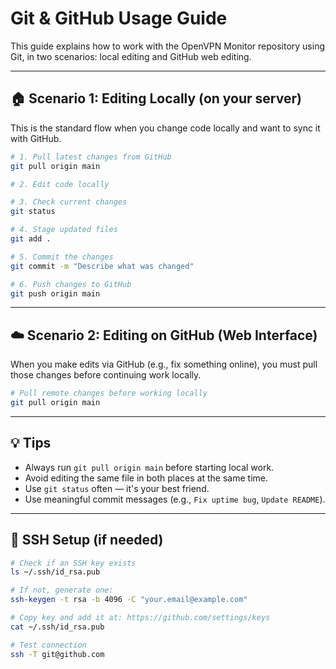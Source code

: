 # Git & GitHub Usage Guide

This guide explains how to work with the OpenVPN Monitor repository using Git, in two scenarios: local editing and GitHub web editing.

---

## 🏠 Scenario 1: Editing Locally (on your server)

This is the standard flow when you change code locally and want to sync it with GitHub.

```bash
# 1. Pull latest changes from GitHub
git pull origin main

# 2. Edit code locally

# 3. Check current changes
git status

# 4. Stage updated files
git add .

# 5. Commit the changes
git commit -m "Describe what was changed"

# 6. Push changes to GitHub
git push origin main
```

---

## ☁️ Scenario 2: Editing on GitHub (Web Interface)

When you make edits via GitHub (e.g., fix something online), you must pull those changes before continuing work locally.

```bash
# Pull remote changes before working locally
git pull origin main
```

---

## 💡 Tips

- Always run `git pull origin main` before starting local work.
- Avoid editing the same file in both places at the same time.
- Use `git status` often — it's your best friend.
- Use meaningful commit messages (e.g., `Fix uptime bug`, `Update README`).

---

## 🔐 SSH Setup (if needed)

```bash
# Check if an SSH key exists
ls ~/.ssh/id_rsa.pub

# If not, generate one:
ssh-keygen -t rsa -b 4096 -C "your.email@example.com"

# Copy key and add it at: https://github.com/settings/keys
cat ~/.ssh/id_rsa.pub

# Test connection
ssh -T git@github.com
```


